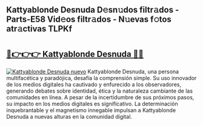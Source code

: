## Kattyablonde Desnuda D𝚎sn𝚞dos filtr𝚊dos - Parts-E58 Vid𝚎os filtr𝚊dos - N𝚞evas f𝚘tos atr𝚊ctivas TLPKf

# <h2><a href="http://mb8e6d.tromn.icu/?c=Kattyablonde+Desnuda">🔗👉👉👉 Kattyablonde Desnuda 🔗🔗</a></h2>

[![Kattyablonde Desnuda nuevo](https://i.imgur.com/pEAQMta.gif)](http://mb8e6d.tromn.icu/?c=Kattyablonde+Desnuda)
Kattyablonde Desnuda, una persona multifacética y paradójica, desafía la comprensión simple. Su uso innovador de los medios digitales ha cautivado y enfurecido a los observadores, generando debates sobre identidad, ética y la naturaleza cambiante de las comunidades en línea. A pesar de la incertidumbre de sus próximos pasos, su impacto en los medios digitales es significativo. La determinación inquebrantable y el magnetismo innegable impulsan a Kattyablonde Desnuda a nuevas alturas en la comunidad digital.
